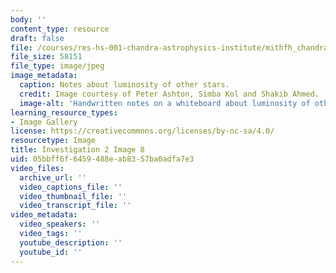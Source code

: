 ```yaml
---
body: ''
content_type: resource
draft: false
file: /courses/res-hs-001-chandra-astrophysics-institute/mithfh_chandra_inv2_8.jpg
file_size: 58151
file_type: image/jpeg
image_metadata:
  caption: Notes about luminosity of other stars.
  credit: Image courtesy of Peter Ashton, Simba Kol and Shakib Ahmed.
  image-alt: 'Handwritten notes on a whiteboard about luminosity of other stars. '
learning_resource_types:
- Image Gallery
license: https://creativecommons.org/licenses/by-nc-sa/4.0/
resourcetype: Image
title: Investigation 2 Image 8
uid: 05bbff6f-6459-488e-ab83-57ba0adfa7e3
video_files:
  archive_url: ''
  video_captions_file: ''
  video_thumbnail_file: ''
  video_transcript_file: ''
video_metadata:
  video_speakers: ''
  video_tags: ''
  youtube_description: ''
  youtube_id: ''
---
```

